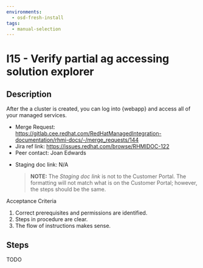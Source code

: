 ```yaml
---
environments:
  - osd-fresh-install
tags:
  - manual-selection
---
```


# I15 - Verify partial ag accessing solution explorer

## Description

After the a cluster is created, you can log into {webapp} and access all of your managed services.

- Merge Request: https://gitlab.cee.redhat.com/RedHatManagedIntegration-documentation/rhmi-docs/-/merge_requests/144
- Jira ref link: https://issues.redhat.com/browse/RHMIDOC-122
- Peer contact: Joan Edwards

* Staging doc link: N/A
  > **NOTE:** The _Staging doc link_ is not to the Customer Portal. The formatting will not match what is on the Customer Portal; however, the steps should be the same.

Acceptance Criteria

1. Correct prerequisites and permissions are identified.
2. Steps in procedure are clear.
3. The flow of instructions makes sense.

## Steps

TODO
